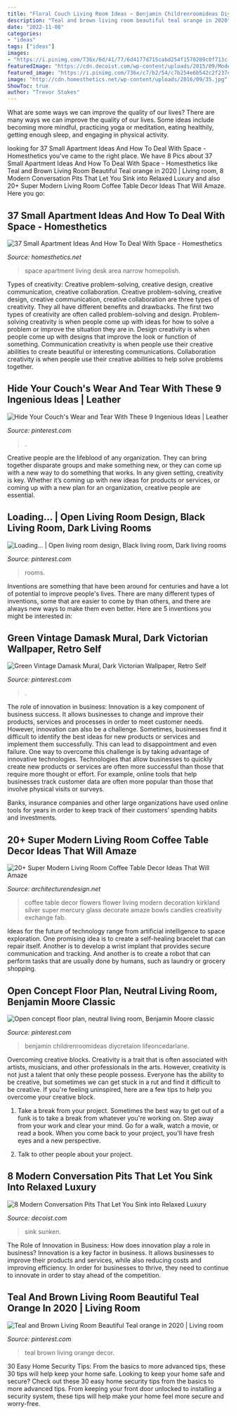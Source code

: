 ```yaml
---
title: "Floral Couch Living Room Ideas ~ Benjamin Childrenroomideas Diycretaion Lifeoncedarlane"
description: "Teal and brown living room beautiful teal orange in 2020"
date: "2022-11-08"
categories:
- "ideas"
tags: ["ideas"]
images:
- "https://i.pinimg.com/736x/6d/41/77/6d4177d715cabd254f1578289c0f713c--furniture-repair-painted-furniture.jpg"
featuredImage: "https://cdn.decoist.com/wp-content/uploads/2015/09/Modern-sunken-living-room-with-pops-of-color.jpg"
featured_image: "https://i.pinimg.com/736x/c7/b2/54/c7b254e6b542c2f2374698eee08702c9.jpg"
image: "http://cdn.homesthetics.net/wp-content/uploads/2016/09/35.jpg"
ShowToc: true
author: "Trevor Stokes"
---
```



What are some ways we can improve the quality of our lives?
There are many ways we can improve the quality of our lives. Some ideas include becoming more mindful, practicing yoga or meditation, eating healthily, getting enough sleep, and engaging in physical activity.

	

		
looking for 37 Small Apartment Ideas And How To Deal With Space - Homesthetics you've came to the right place. We have 8 Pics about 37 Small Apartment Ideas And How To Deal With Space - Homesthetics like Teal and Brown Living Room Beautiful Teal orange in 2020 | Living room, 8 Modern Conversation Pits That Let You Sink into Relaxed Luxury and also 20+ Super Modern Living Room Coffee Table Decor Ideas That Will Amaze. Here you go:
		
    
## 37 Small Apartment Ideas And How To Deal With Space - Homesthetics

<img loading=lazy src="http://cdn.homesthetics.net/wp-content/uploads/2016/09/35.jpg" onerror="this.onerror=null;this.src='https://tse2.mm.bing.net/th?id=OIP.lfJvYFDYndinJZMBfR1kTQHaLI&amp;pid=15.1';" alt="37 Small Apartment Ideas And How To Deal With Space - Homesthetics">

_Source: homesthetics.net_

>space apartment living desk area narrow homepolish. 

	

Types of creativity: Creative problem-solving, creative design, creative communication, creative collaboration.
Creative problem-solving, creative design, creative communication, creative collaboration are three types of creativity. They all have different benefits and drawbacks. The first two types of creativity are often called problem-solving and design. Problem-solving creativity is when people come up with ideas for how to solve a problem or improve the situation they are in. Design creativity is when people come up with designs that improve the look or function of something. Communication creativity is when people use their creative abilities to create beautiful or interesting communications. Collaboration creativity is when people use their creative abilities to help solve problems together.

    
## Hide Your Couch&#039;s Wear And Tear With These 9 Ingenious Ideas | Leather

<img loading=lazy src="https://i.pinimg.com/736x/6d/41/77/6d4177d715cabd254f1578289c0f713c--furniture-repair-painted-furniture.jpg" onerror="this.onerror=null;this.src='https://tse1.mm.bing.net/th?id=OIP.HUPSJsF01GiTR1ghwx7UXAHaE5&amp;pid=15.1';" alt="Hide Your Couch&#039;s Wear and Tear With These 9 Ingenious Ideas | Leather">

_Source: pinterest.com_

>. 

	

Creative people are the lifeblood of any organization. They can bring together disparate groups and make something new, or they can come up with a new way to do something that works. In any given setting, creativity is key. Whether it’s coming up with new ideas for products or services, or coming up with a new plan for an organization, creative people are essential.

    
## Loading... | Open Living Room Design, Black Living Room, Dark Living Rooms

<img loading=lazy src="https://i.pinimg.com/736x/c7/b2/54/c7b254e6b542c2f2374698eee08702c9.jpg" onerror="this.onerror=null;this.src='https://tse3.mm.bing.net/th?id=OIP.tpTTEC3sYw5e8gcI1cMNHQHaLH&amp;pid=15.1';" alt="Loading... | Open living room design, Black living room, Dark living rooms">

_Source: pinterest.com_

>rooms. 

	

Inventions are something that have been around for centuries and have a lot of potential to improve people's lives. There are many different types of inventions, some that are easier to come by than others, and there are always new ways to make them even better. Here are 5 inventions you might be interested in: 

    
## Green Vintage Damask Mural, Dark Victorian Wallpaper, Retro Self

<img loading=lazy src="https://i.pinimg.com/736x/9d/ce/8b/9dce8b2c0bb560b4f2faf7c19d65bb49.jpg" onerror="this.onerror=null;this.src='https://tse2.mm.bing.net/th?id=OIP.Q-fQsEoitN9GD1f13zQhGgHaHa&amp;pid=15.1';" alt="Green Vintage Damask Mural, Dark Victorian Wallpaper, Retro Self">

_Source: pinterest.com_

>. 

	

The role of innovation in business:
Innovation is a key component of business success. It allows businesses to change and improve their products, services and processes in order to meet customer needs. However, innovation can also be a challenge. Sometimes, businesses find it difficult to identify the best ideas for new products or services and implement them successfully. This can lead to disappointment and even failure.
One way to overcome this challenge is by taking advantage of innovative technologies. Technologies that allow businesses to quickly create new products or services are often more successful than those that require more thought or effort. For example, online tools that help businesses track customer data are often more popular than those that involve physical visits or surveys.

Banks, insurance companies and other large organizations have used online tools for years in order to keep track of their customers’ spending habits and investments.

    
## 20+ Super Modern Living Room Coffee Table Decor Ideas That Will Amaze

<img loading=lazy src="http://cdn.architecturendesign.net/wp-content/uploads/2015/11/AD-19-creative-adorable-flower-coffee-table-decor.jpg" onerror="this.onerror=null;this.src='https://tse3.mm.bing.net/th?id=OIP.36Vf7fsXXKrlDgYqCOT8KwHaLA&amp;pid=15.1';" alt="20+ Super Modern Living Room Coffee Table Decor Ideas That Will Amaze">

_Source: architecturendesign.net_

>coffee table decor flowers flower living modern decoration kirkland silver super mercury glass decorate amaze bowls candles creativity exchange fab. 

	

Ideas for the future of technology range from artificial intelligence to space exploration. One promising idea is to create a self-healing bracelet that can repair itself. Another is to develop a wrist implant that provides secure communication and tracking. And another is to create a robot that can perform tasks that are usually done by humans, such as laundry or grocery shopping.

    
## Open Concept Floor Plan, Neutral Living Room, Benjamin Moore Classic

<img loading=lazy src="https://i.pinimg.com/736x/ed/b4/78/edb478fabcea0c116c1fd79f68ac6044.jpg" onerror="this.onerror=null;this.src='https://tse1.mm.bing.net/th?id=OIP.x8ratLGGFAH91HB6Fh-0XQHaJ4&amp;pid=15.1';" alt="Open concept floor plan, neutral living room, Benjamin Moore classic">

_Source: pinterest.com_

>benjamin childrenroomideas diycretaion lifeoncedarlane. 

	

Overcoming creative blocks.
Creativity is a trait that is often associated with artists, musicians, and other professionals in the arts. However, creativity is not just a talent that only these people possess. Everyone has the ability to be creative, but sometimes we can get stuck in a rut and find it difficult to be creative. If you're feeling uninspired, here are a few tips to help you overcome your creative block.
1. Take a break from your project. Sometimes the best way to get out of a funk is to take a break from whatever you're working on. Step away from your work and clear your mind. Go for a walk, watch a movie, or read a book. When you come back to your project, you'll have fresh eyes and a new perspective.

2. Talk to other people about your project.

    
## 8 Modern Conversation Pits That Let You Sink Into Relaxed Luxury

<img loading=lazy src="https://cdn.decoist.com/wp-content/uploads/2015/09/Modern-sunken-living-room-with-pops-of-color.jpg" onerror="this.onerror=null;this.src='https://tse1.mm.bing.net/th?id=OIP.2QmMXmQfuYWUFTLUpsZ6GgHaKN&amp;pid=15.1';" alt="8 Modern Conversation Pits That Let You Sink into Relaxed Luxury">

_Source: decoist.com_

>sink sunken. 

	

The Role of Innovation in Business: How does innovation play a role in business?
Innovation is a key factor in business. It allows businesses to improve their products and services, while also reducing costs and improving efficiency. In order for businesses to thrive, they need to continue to innovate in order to stay ahead of the competition.

    
## Teal And Brown Living Room Beautiful Teal Orange In 2020 | Living Room

<img loading=lazy src="https://i.pinimg.com/736x/89/5c/a7/895ca781e680424ac577e6fe8a0f7e99.jpg" onerror="this.onerror=null;this.src='https://tse3.mm.bing.net/th?id=OIP.-pdRLtbhZvRR-MRLUS5LQwHaJ3&amp;pid=15.1';" alt="Teal and Brown Living Room Beautiful Teal orange in 2020 | Living room">

_Source: pinterest.com_

>teal brown living orange decor. 

	

30 Easy Home Security Tips: From the basics to more advanced tips, these 30 tips will help keep your home safe.
Looking to keep your home safe and secure? Check out these 30 easy home security tips from the basics to more advanced tips. From keeping your front door unlocked to installing a security system, these tips will help make your home feel more secure and worry-free.

